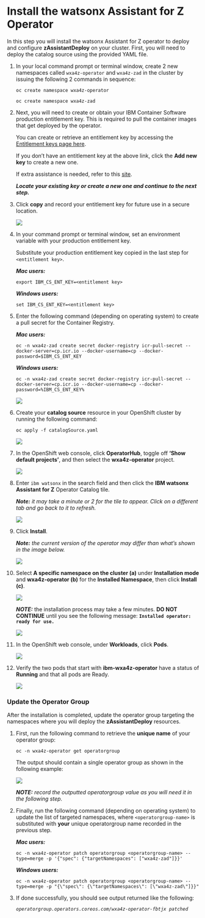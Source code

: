 # Install the watsonx Assistant for Z Operator

In this step you will install the watsonx Assistant for Z operator to deploy and configure **zAssistantDeploy** on your cluster. First, you will need to deploy the catalog source using the provided YAML file.

1. In your local command prompt or terminal window, create 2 new namespaces called `wxa4z-operator` and `wxa4z-zad` in the cluster by issuing the following 2 commands in sequence:
   
    `oc create namespace wxa4z-operator`

    `oc create namespace wxa4z-zad`

2. Next, you will need to create or obtain your IBM Container Software production entitlement key. This is required to pull the container images that get deployed by the operator.

    You can create or retrieve an entitlement key by accessing the <a href="https://myibm.ibm.com/products-services/containerlibrary" target="_blank">Entitlement keys page here</a>.

    If you don’t have an entitlement key at the above link, click the **Add new key** to create a new one. 

    If extra assistance is needed, refer to this <a href="https://github.ibm.com/alchemy-registry/image-iam/blob/master/obtaining_entitlement.md" target="_blank">site</a>.

    ***Locate your existing key or create a new one and continue to the next step.***

3. Click **copy** and record your entitlement key for future use in a secure location.
   
    ![](_attachments/op1.png)

4. In your command prompt or terminal window, set an environment variable with your production entitlement key.

    Substitute your production entitlement key copied in the last step for `<entitlement key>`.

    ***Mac users:***
    ```
    export IBM_CS_ENT_KEY=<entitlement key>
    ```

    ***Windows users:***
    ```
    set IBM_CS_ENT_KEY=<entitlement key>
    ```

5. Enter the following command (depending on operating system) to create a pull secret for the Container Registry.

    ***Mac users:***
    ```
    oc -n wxa4z-zad create secret docker-registry icr-pull-secret --docker-server=cp.icr.io --docker-username=cp --docker-password=$IBM_CS_ENT_KEY
    ```

    ***Windows users:***
    ```
    oc -n wxa4z-zad create secret docker-registry icr-pull-secret --docker-server=cp.icr.io --docker-username=cp --docker-password=%IBM_CS_ENT_KEY%
    ```

    ![](_attachments/op2.png)

6. Create your **catalog source** resource in your OpenShift cluster by running the following command:
   
    ```
    oc apply -f catalogSource.yaml
    ```

    ![](_attachments/op3.png)

7. In the OpenShift web console, click **OperatorHub**, toggle off **‘Show default projects’**, and then select the **wxa4z-operator** project.
   
    ![](_attachments/op4.png)

8. Enter `ibm watsonx` in the search field and then click the **IBM watsonx Assistant for Z** Operator Catalog tile.
   
    ***Note:** it may take a minute or 2 for the tile to appear. Click on a different tab and go back to it to refresh.*

    ![](_attachments/op5.png)

9. Click **Install**.
    
    ***Note:** the current version of the operator may differ than what’s shown in the image below.*

    ![](_attachments/op6.png)

10. Select **A specific namespace on the cluster (a)** under **Installation mode** and **wxa4z-operator (b)** for the **Installed Namespace**, then click **Install (c)**.
    
    ![](_attachments/op7.png)

    ***NOTE:*** the installation process may take a few minutes. **DO NOT CONTINUE** until you see the following message: **`Installed operator: ready for use.`**

    ![](_attachments/op8.png)

11. In the OpenShift web console, under **Workloads**, click **Pods**.
    
    ![](_attachments/op9.png)

12. Verify the two pods that start with **ibm-wxa4z-operator** have a status of **Running** and that all pods are Ready.
    
    ![](_attachments/op10.png)

### Update the Operator Group

After the installation is completed, update the operator group targeting the namespaces where you will deploy the **zAssistantDeploy** resources.

1. First, run the following command to retrieve the **unique name** of your operator group:
   
    ```
    oc -n wxa4z-operator get operatorgroup
    ```

    The output should contain a single operator group as shown in the following example:

    ![](_attachments/op11.png)

    ***NOTE:** record the outputted operatorgroup value as you will need it in the following step.*

2. Finally, run the following command (depending on operating system) to update the list of targeted namespaces, where `<operatorgroup-name>` is substituted with **your** unique operatorgroup name recorded in the previous step.
   
    ***Mac users:***
    ```
    oc -n wxa4z-operator patch operatorgroup <operatorgroup-name> --type=merge -p '{"spec": {"targetNamespaces": ["wxa4z-zad"]}}'
    ```

    ***Windows users:***
    ```
    oc -n wxa4z-operator patch operatorgroup <operatorgroup-name> --type=merge -p "{\"spec\": {\"targetNamespaces\": [\"wxa4z-zad\"]}}"
    ```

3. If done successfully, you should see output returned like the following:
   
   *`operatorgroup.operators.coreos.com/wxa4z-operator-fbtjx patched`*
